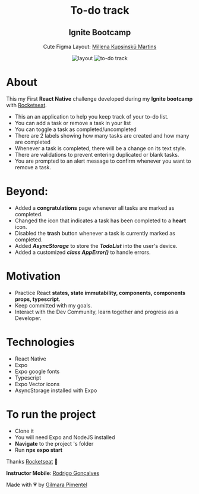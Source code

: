 <div align='center'>
<h1 align="center">To-do track</h1>
<h2 align="center">Ignite Bootcamp</h2>

Cute Figma Layout:
[Millena Kupsinskü Martins](https://www.linkedin.com/in/millenakmartins/)

<img src="https://ik.imagekit.io/cnbmdh4b9w/Screenshot_17_i4hWY2dcC.png?ik-sdk-version=javascript-1.4.3&updatedAt=1676143143843" alt="layout">

<img src="https://ik.imagekit.io/cnbmdh4b9w/ezgif.com-video-to-gif_scI_g9Rn4.gif?ik-sdk-version=javascript-1.4.3&updatedAt=1676143167985" alt="to-do track"/>


</div>

# About

This my First **React Native** challenge developed during my **Ignite bootcamp** with [Rocketseat](https://www.rocketseat.com.br/).

- This an an application to help you keep track of your to-do list.
- You can add a task or remove a task in your list
- You can toggle a task as completed/uncompleted
- There are 2 labels showing how many tasks are created and how many are completed
- Whenever a task is completed, there will be a change on its text style.
- There are validations to prevent entering duplicated or blank tasks.
- You are prompted to an alert message to confirm whenever you want to remove a task. 
# Beyond:
- Added a **congratulations** page whenever all tasks are marked as completed.
- Changed the icon that indicates a task has been completed to a **heart** icon.
- Disabled the **trash** button whenever a task is currently marked as completed.
- Added ***AsyncStorage*** to store the ***TodoList*** into the user's device.
- Added a customized ***class AppError()*** to handle errors.

# Motivation

- Practice React **states, state immutability, components, components props, typescript**.
- Keep committed with my goals.
- Interact with the Dev Community, learn together and progress as a Developer.</br>

# Technologies

- React Native
- Expo
- Expo google fonts
- Typescript
- Expo Vector icons
- AsyncStorage installed with Expo

# To run the project
- Clone it
- You will need Expo and NodeJS installed
- **Navigate** to the project 's folder 
- Run **npx expo start**


Thanks [Rocketseat](https://www.instagram.com/rocketseat/?igshid=Yzg5MTU1MDY%3D) 🚀

**Instructor Mobile**: 
[Rodrigo Gonçalves](https://www.linkedin.com/in/rodrigo-gon%C3%A7alves-santana/)



Made with 💗 by [Gilmara Pimentel](https://www.linkedin.com/in/gilmara-pimentel/)






